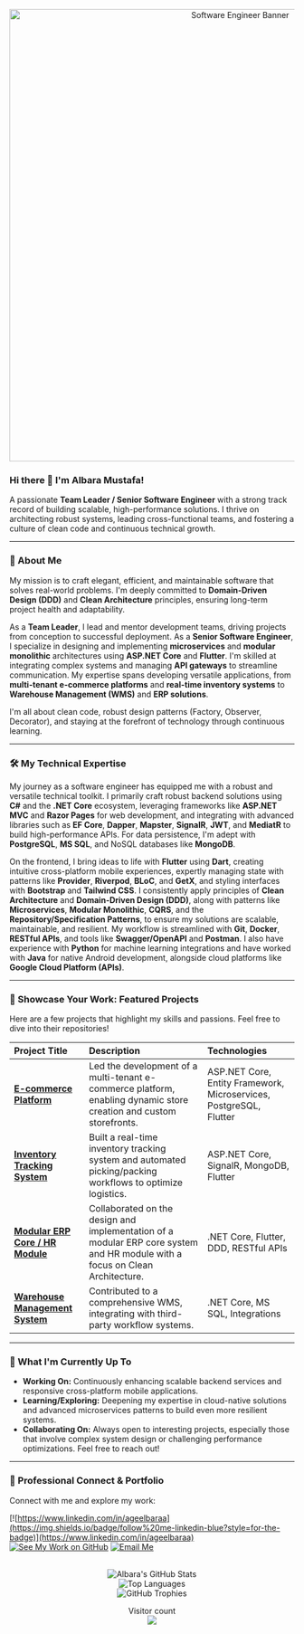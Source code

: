 <p align="center">
  <img src="http://googleusercontent.com/image_generation_content/0" alt="Software Engineer Banner" width="800">
</p>

### Hi there 👋 I'm Albara Mustafa!

A passionate **Team Leader / Senior Software Engineer** with a strong track record of building scalable, high-performance solutions. I thrive on architecting robust systems, leading cross-functional teams, and fostering a culture of clean code and continuous technical growth.

---

### 🚀 About Me

My mission is to craft elegant, efficient, and maintainable software that solves real-world problems. I'm deeply committed to **Domain-Driven Design (DDD)** and **Clean Architecture** principles, ensuring long-term project health and adaptability.

As a **Team Leader**, I lead and mentor development teams, driving projects from conception to successful deployment. As a **Senior Software Engineer**, I specialize in designing and implementing **microservices** and **modular monolithic** architectures using **ASP.NET Core** and **Flutter**. I'm skilled at integrating complex systems and managing **API gateways** to streamline communication. My expertise spans developing versatile applications, from **multi-tenant e-commerce platforms** and **real-time inventory systems** to **Warehouse Management (WMS)** and **ERP solutions**.

I'm all about clean code, robust design patterns (Factory, Observer, Decorator), and staying at the forefront of technology through continuous learning.

---

### 🛠️ My Technical Expertise

My journey as a software engineer has equipped me with a robust and versatile technical toolkit. I primarily craft robust backend solutions using **C#** and the **.NET Core** ecosystem, leveraging frameworks like **ASP.NET MVC** and **Razor Pages** for web development, and integrating with advanced libraries such as **EF Core**, **Dapper**, **Mapster**, **SignalR**, **JWT**, and **MediatR** to build high-performance APIs. For data persistence, I'm adept with **PostgreSQL**, **MS SQL**, and NoSQL databases like **MongoDB**.

On the frontend, I bring ideas to life with **Flutter** using **Dart**, creating intuitive cross-platform mobile experiences, expertly managing state with patterns like **Provider**, **Riverpod**, **BLoC**, and **GetX**, and styling interfaces with **Bootstrap** and **Tailwind CSS**. I consistently apply principles of **Clean Architecture** and **Domain-Driven Design (DDD)**, along with patterns like **Microservices**, **Modular Monolithic**, **CQRS**, and the **Repository/Specification Patterns**, to ensure my solutions are scalable, maintainable, and resilient. My workflow is streamlined with **Git**, **Docker**, **RESTful APIs**, and tools like **Swagger/OpenAPI** and **Postman**. I also have experience with **Python** for machine learning integrations and have worked with **Java** for native Android development, alongside cloud platforms like **Google Cloud Platform (APIs)**.

---

### 🌟 Showcase Your Work: Featured Projects

Here are a few projects that highlight my skills and passions. Feel free to dive into their repositories!

| Project Title | Description | Technologies |
| :------------ | :---------- | :----------- |
| [**E-commerce Platform**](LINK_TO_REPO_1) | Led the development of a multi-tenant e-commerce platform, enabling dynamic store creation and custom storefronts. | ASP.NET Core, Entity Framework, Microservices, PostgreSQL, Flutter |
| [**Inventory Tracking System**](LINK_TO_REPO_2) | Built a real-time inventory tracking system and automated picking/packing workflows to optimize logistics. | ASP.NET Core, SignalR, MongoDB, Flutter |
| [**Modular ERP Core / HR Module**](LINK_TO_REPO_3) | Collaborated on the design and implementation of a modular ERP core system and HR module with a focus on Clean Architecture. | .NET Core, Flutter, DDD, RESTful APIs |
| [**Warehouse Management System**](LINK_TO_REPO_4) | Contributed to a comprehensive WMS, integrating with third-party workflow systems. | .NET Core, MS SQL, Integrations |
---

### 🌱 What I'm Currently Up To

* **Working On:** Continuously enhancing scalable backend services and responsive cross-platform mobile applications.
* **Learning/Exploring:** Deepening my expertise in cloud-native solutions and advanced microservices patterns to build even more resilient systems.
* **Collaborating On:** Always open to interesting projects, especially those that involve complex system design or challenging performance optimizations. Feel free to reach out!

---

### 💼 Professional Connect & Portfolio

Connect with me and explore my work:

[![https://www.linkedin.com/in/ageelbaraa](https://img.shields.io/badge/follow%20me-linkedin-blue?style=for-the-badge)](https://www.linkedin.com/in/ageelbaraa)
[![See My Work on GitHub](https://img.shields.io/badge/See-MyWork-blue?style=for-the-badge)](https://github.com/ageelbaraa)
[![Email Me](https://img.shields.io/static/v1?label=email&message=me&color=red&logo=gmail&style=for-the-badge&logoColor=white)](mailto:ageelbaraa@gmail.com)
<p align="center">
  <br>
  <img src="https://github-readme-stats.vercel.app/api?username=ageelbaraa&show_icons=true&theme=synthwave&hide_border=true" alt="Albara's GitHub Stats" />
  <br/>
  <img src="https://github-readme-stats.vercel.app/api/top-langs/?username=ageelbaraa&layout=compact&theme=synthwave&hide_border=true" alt="Top Languages" />
  <br/>
  <img src="https://github-profile-trophy.vercel.app/?username=ageelbaraa&theme=discord&no-frame=true&no-bg=true" alt="GitHub Trophies" />
</p>

<p align="center">
  Visitor count<br>
  <img src="https://profile-counter.glitch.me/ageelbaraa/count.svg" />
</p>
